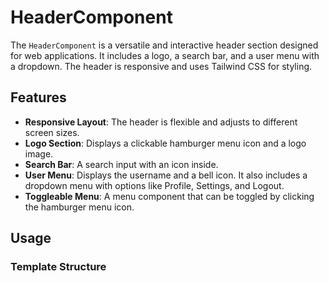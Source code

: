 # HeaderComponent

The `HeaderComponent` is a versatile and interactive header section designed for web applications. It includes a logo, a search bar, and a user menu with a dropdown. The header is responsive and uses Tailwind CSS for styling.

## Features

- **Responsive Layout**: The header is flexible and adjusts to different screen sizes.
- **Logo Section**: Displays a clickable hamburger menu icon and a logo image.
- **Search Bar**: A search input with an icon inside.
- **User Menu**: Displays the username and a bell icon. It also includes a dropdown menu with options like Profile, Settings, and Logout.
- **Toggleable Menu**: A menu component that can be toggled by clicking the hamburger menu icon.

## Usage

### Template Structure

 
